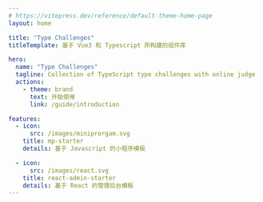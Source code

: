 ```yaml
---
# https://vitepress.dev/reference/default-theme-home-page
layout: home

title: "Type Challenges"
titleTemplate: 基于 Vue3 和 Typescript 所构建的组件库

hero:
  name: "Type Challenges"
  tagline: Collection of TypeScript type challenges with online judge
  actions:
    - theme: brand
      text: 开始使用
      link: /guide/introduction

features:
  - icon: 
      src: /images/miniprorgam.svg
    title: mp-starter
    details: 基于 Javascript 的小程序模板

  - icon:
      src: /images/react.svg
    title: react-admin-starter
    details: 基于 React 的管理后台模板
---
```

